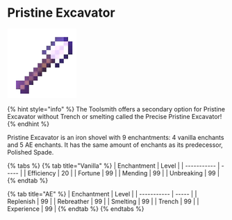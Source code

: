 # Pristine Excavator

![](<../../.gitbook/assets/Pristine Excavator.gif>)

{% hint style="info" %}
The Toolsmith offers a secondary option for Pristine Excavator without Trench or smelting called the Precise Pristine Excavator!
{% endhint %}

Pristine Excavator is an iron shovel with 9 enchantments: 4 vanilla enchants and 5 AE enchants. It has the same amount of enchants as its predecessor, Polished Spade.

{% tabs %}
{% tab title="Vanilla" %}
| Enchantment | Level |
| ----------- | ----- |
| Efficiency  | 20    |
| Fortune     | 99    |
| Mending     | 99    |
| Unbreaking  | 99    |
{% endtab %}

{% tab title="AE" %}
| Enchantment | Level |
| ----------- | ----- |
| Replenish   | 99    |
| Rebreather  | 99    |
| Smelting    | 99    |
| Trench      | 99    |
| Experience  | 99    |
{% endtab %}
{% endtabs %}
